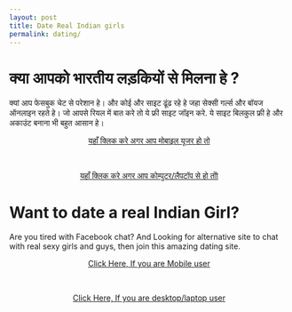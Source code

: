 ```yaml
---
layout: post
title: Date Real Indian girls
permalink: dating/
---
```


<div class="jumbotron">
  <h1>क्या आपको भारतीय लड़कियों से मिलना हे ?</h1>
  <p> क्यां आप फेसबुक चेट से परेशान हे।  और कोई और साइट ढूंढ रहे हे जहा सेक्सी गर्ल्स और बॉयज ऑनलाइन रहते हे।  जो आपसे रियल में बात करे तो ये फ्री साइट जॉइन करे. ये साइट बिलकुल फ्री हे और अकाउंट बनाना भी बहुत आसान हे। </p>
  <center><p><a class="btn btn-primary btn-lg" href="http://goo.gl/gPHSHg" role="button"> यहाँ क्लिक करे अगर आप मोबाइल यूजर हो तो  </a></p></center><br/>
  <center><p><a class="btn btn-primary btn-lg" href="http://goo.gl/5elRIn" role="button"> यहाँ क्लिक करे अगर आप कोम्पुटर/लैपटॉप से हो तोो </a></p></center>
</div>

<div class="jumbotron">
  <h1>Want to date a real Indian Girl?</h1>
  <p> Are you tired with Facebook chat? And Looking for alternative site to chat with real sexy girls and guys, then join this amazing dating site.</p>
  <center><p><a class="btn btn-primary btn-lg" href="http://goo.gl/gPHSHg" role="button"> Click Here, If you are Mobile user </a></p></center><br/>
  <center><p><a class="btn btn-primary btn-lg" href="http://goo.gl/5elRIn" role="button"> Click Here, If you are desktop/laptop user</a></p></center>
</div>


